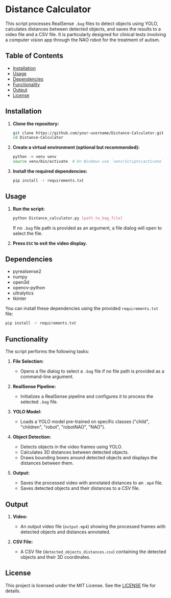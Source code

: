 # Distance Calculator

This script processes RealSense `.bag` files to detect objects using YOLO, calculates distances between detected objects, and saves the results to a video file and a CSV file. It is particularly designed for clinical tests involving a computer vision app through the NAO robot for the treatment of autism.

## Table of Contents

- [Installation](#installation)
- [Usage](#usage)
- [Dependencies](#dependencies)
- [Functionality](#functionality)
- [Output](#output)
- [License](#license)

## Installation

1. **Clone the repository:**

    ```sh
    git clone https://github.com/your-username/Distance-Calculator.git
    cd Distance-Calculator
    ```

2. **Create a virtual environment (optional but recommended):**

    ```sh
    python -m venv venv
    source venv/bin/activate  # On Windows use `venv\Scripts\activate`
    ```

3. **Install the required dependencies:**

    ```sh
    pip install -r requirements.txt
    ```

## Usage

1. **Run the script:**

    ```sh
    python Distance_calculator.py [path_to_bag_file]
    ```

    If no `.bag` file path is provided as an argument, a file dialog will open to select the file.

2. **Press `ESC` to exit the video display.**

## Dependencies

- pyrealsense2
- numpy
- open3d
- opencv-python
- ultralytics
- tkinter

You can install these dependencies using the provided `requirements.txt` file:

```sh
pip install -r requirements.txt
```

## Functionality

The script performs the following tasks:

1. **File Selection:**
    - Opens a file dialog to select a `.bag` file if no file path is provided as a command-line argument.

2. **RealSense Pipeline:**
    - Initializes a RealSense pipeline and configures it to process the selected `.bag` file.

3. **YOLO Model:**
    - Loads a YOLO model pre-trained on specific classes ("child", "children", "robot", "robotNAO", "NAO").

4. **Object Detection:**
    - Detects objects in the video frames using YOLO.
    - Calculates 3D distances between detected objects.
    - Draws bounding boxes around detected objects and displays the distances between them.

5. **Output:**
    - Saves the processed video with annotated distances to an `.mp4` file.
    - Saves detected objects and their distances to a CSV file.

## Output

1. **Video:**
    - An output video file (`output.mp4`) showing the processed frames with detected objects and distances annotated.

2. **CSV File:**
    - A CSV file (`detected_objects_distances.csv`) containing the detected objects and their 3D coordinates.

## License

This project is licensed under the MIT License. See the [LICENSE](LICENSE) file for details.
